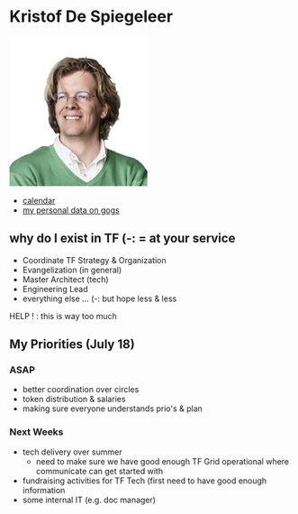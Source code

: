 # Kristof De Spiegeleer

![](images/kristof_de_spiegeleer.png)

- [calendar](https://calendar.google.com/calendar/embed?src=greenitglobe.com_tsjmu4ib6q6fq908187nuvc6v8%40group.calendar.google.com&ctz=Europe/Amsterdam)
- [my personal data on gogs](https://docs.grid.tf/threefold/data_team/raw/branch/master/team/varia/Kristof%20De%20Spiegeleer/kristof_despiegeleer.JPG)

## why do I exist in TF (-: = at your service

- Coordinate TF Strategy & Organization
- Evangelization (in general)
- Master Architect (tech)
- Engineering Lead
- everything else ... (-: but hope less & less

HELP ! : this is way too much


## My Priorities (July 18)

### ASAP

- better coordination over circles
- token distribution & salaries
- making sure everyone understands prio's & plan

### Next Weeks

- tech delivery over summer
   - need to make sure we have good enough TF Grid operational where communicate can get started with
- fundraising activities for TF Tech (first need to have good enough information 
- some internal IT (e.g. doc manager)
